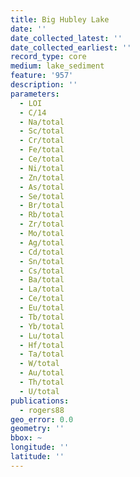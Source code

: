 ```yaml
---
title: Big Hubley Lake
date: ''
date_collected_latest: ''
date_collected_earliest: ''
record_type: core
medium: lake_sediment
feature: '957'
description: ''
parameters:
  - LOI
  - C/14
  - Na/total
  - Sc/total
  - Cr/total
  - Fe/total
  - Ce/total
  - Ni/total
  - Zn/total
  - As/total
  - Se/total
  - Br/total
  - Rb/total
  - Zr/total
  - Mo/total
  - Ag/total
  - Cd/total
  - Sn/total
  - Cs/total
  - Ba/total
  - La/total
  - Ce/total
  - Eu/total
  - Tb/total
  - Yb/total
  - Lu/total
  - Hf/total
  - Ta/total
  - W/total
  - Au/total
  - Th/total
  - U/total
publications:
  - rogers88
geo_error: 0.0
geometry: ''
bbox: ~
longitude: ''
latitude: ''
---
```

